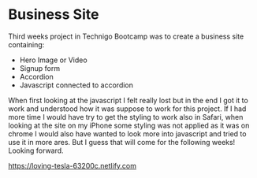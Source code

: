 # Business Site

Third weeks project in Technigo Bootcamp was to create a business site containing:
- Hero Image or Video
- Signup form
- Accordion
- Javascript connected to accordion

When first looking at the javascript I felt really lost but in the end I got it to work and understood how it was suppose to work for this project. If I had more time I would have try to get the styling to work also in Safari, when looking at the site on my iPhone some styling was not applied as it was on chrome I would also have wanted to look more into javascript and tried to use it in more ares. But I guess that will come for the following weeks! Looking forward. 

https://loving-tesla-63200c.netlify.com
